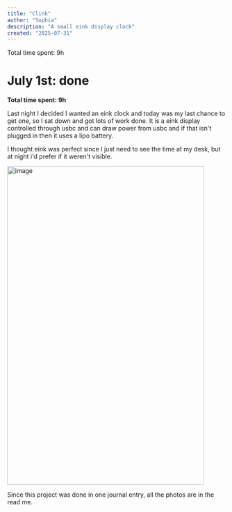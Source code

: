 ```yaml
---
title: "Clink"
author: "Sophia"
description: "A small eink display clock"
created: "2025-07-31"
---
```


Total time spent: 9h

# July 1st: done

**Total time spent: 9h**

Last night I decided I wanted an eink clock and today was my last chance to get one, so I sat down and got lots of work done. 
It is a eink display controlled through usbc and can draw power from usbc and if that isn't plugged in then it uses a lipo battery.

I thought eink was perfect since I just need to see the time at my desk, but at night i'd prefer if it weren't visible.

<img width="453" height="734" alt="image" src="https://github.com/user-attachments/assets/097640df-f90d-46eb-a1e7-1075677bf4c9" />

Since this project was done in one journal entry, all the photos are in the read me.
